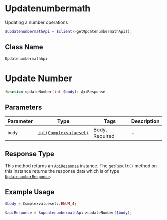 # Updatenumbermath

Updating a number operations

```php
$updatenumbermathApi = $client->getUpdatenumbermathApi();
```

## Class Name

`UpdatenumbermathApi`


# Update Number

```php
function updateNumber(int $body): ApiResponse
```

## Parameters

| Parameter | Type | Tags | Description |
|  --- | --- | --- | --- |
| `body` | [`int(Complexvalueset)`](../../doc/models/complexvalueset.md) | Body, Required | - |

## Response Type

This method returns an [`ApiResponse`](../../doc/api-response.md) instance. The `getResult()` method on this instance returns the response data which is of type [`UpdatenumberResponse`](../../doc/models/updatenumber-response.md).

## Example Usage

```php
$body = Complexvalueset::ENUM_4;

$apiResponse = $updatenumbermathApi->updateNumber($body);
```

